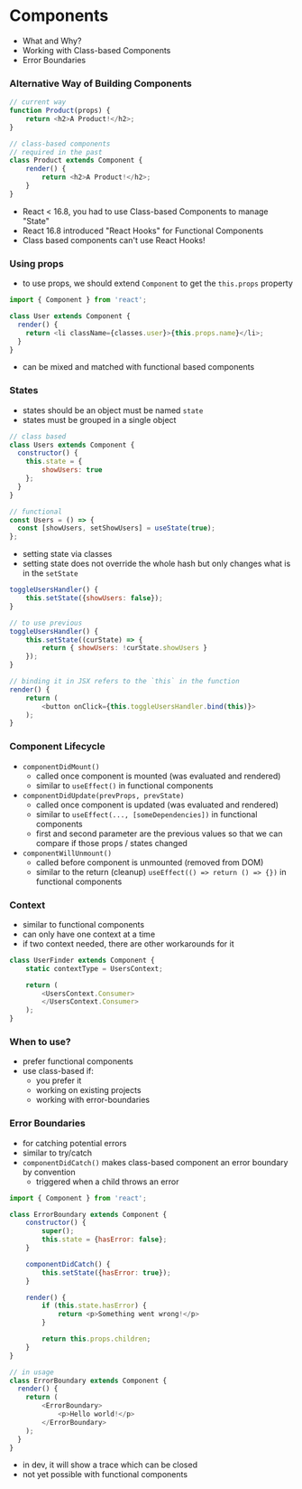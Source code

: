 # Components
  - What and Why?
  - Working with Class-based Components
  - Error Boundaries

### Alternative Way of Building Components

```js
// current way
function Product(props) {
    return <h2>A Product!</h2>;
}

// class-based components
// required in the past
class Product extends Component {
    render() {
        return <h2>A Product!</h2>;
    }
}
```

- React < 16.8, you had to use Class-based Components to manage "State"
- React 16.8 introduced "React Hooks" for Functional Components
- Class based components can't use React Hooks!

### Using props
- to use props, we should extend `Component` to get the `this.props` property
```js
import { Component } from 'react';

class User extends Component {
  render() {
    return <li className={classes.user}>{this.props.name}</li>;
  }
}
```
- can be mixed and matched with functional based components

### States
- states should be an object must be named `state`
- states must be grouped in a single object
```js
// class based
class Users extends Component {
  constructor() {
    this.state = {
        showUsers: true
    };
  }
}

// functional
const Users = () => {
  const [showUsers, setShowUsers] = useState(true);
};
```
- setting state via classes
- setting state does not override the whole hash but only changes what is in the `setState`

```js
toggleUsersHandler() {
    this.setState({showUsers: false});
}

// to use previous
toggleUsersHandler() {
    this.setState((curState) => {
        return { showUsers: !curState.showUsers }
    });
}

// binding it in JSX refers to the `this` in the function
render() {
    return (
        <button onClick={this.toggleUsersHandler.bind(this)}>
    );
}
```

### Component Lifecycle
- `componentDidMount()`
  - called once component is mounted (was evaluated and rendered)
  - similar to `useEffect()` in functional components
- `componentDidUpdate(prevProps, prevState)`
  - called once component is updated (was evaluated and rendered)
  - similar to `useEffect(..., [someDependencies])` in functional components
  - first and second parameter are the previous values so that we can compare if those props / states changed
- `componentWillUnmount()`
  - called before component is unmounted (removed from DOM)
  - similar to  the return (cleanup) `useEffect(() => return () => {})` in functional components


### Context
- similar to functional components
- can only have one context at a time
- if two context needed, there are other workarounds for it
```js
class UserFinder extends Component {
    static contextType = UsersContext;

    return (
        <UsersContext.Consumer>
        </UsersContext.Consumer>
    );
}
```

### When to use?
- prefer functional components
- use class-based if:
    - you prefer it
    - working on existing projects
    - working with error-boundaries

### Error Boundaries
- for catching potential errors
- similar to try/catch
- `componentDidCatch()` makes class-based component an error boundary by convention
    - triggered when a child throws an error
```js
import { Component } from 'react';

class ErrorBoundary extends Component {
    constructor() {
        super();
        this.state = {hasError: false};
    }

    componentDidCatch() {
        this.setState({hasError: true});
    }

    render() {
        if (this.state.hasError) {
            return <p>Something went wrong!</p>
        }

        return this.props.children;
    }
}

// in usage
class ErrorBoundary extends Component {
  render() {
    return (
        <ErrorBoundary>
            <p>Hello world!</p>
        </ErrorBoundary>
    );
  }
}
```
- in dev, it will show a trace which can be closed
- not yet possible with functional components